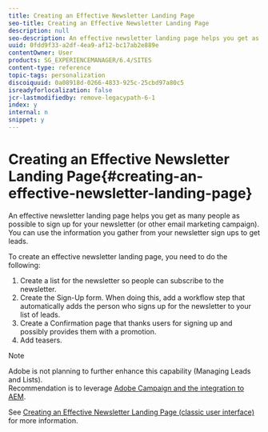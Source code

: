 ```yaml
---
title: Creating an Effective Newsletter Landing Page
seo-title: Creating an Effective Newsletter Landing Page
description: null
seo-description: An effective newsletter landing page helps you get as many people as possible to sign up for your newsletter
uuid: 0fdd9f33-a2df-4ea9-af12-bc17ab2e889e
contentOwner: User
products: SG_EXPERIENCEMANAGER/6.4/SITES
content-type: reference
topic-tags: personalization
discoiquuid: 0a08918d-0266-4833-925c-25cbd97a80c5
isreadyforlocalization: false
jcr-lastmodifiedby: remove-legacypath-6-1
index: y
internal: n
snippet: y
---
```


# Creating an Effective Newsletter Landing Page{#creating-an-effective-newsletter-landing-page}

An effective newsletter landing page helps you get as many people as possible to sign up for your newsletter (or other email marketing campaign). You can use the information you gather from your newsletter sign ups to get leads.

To create an effective newsletter landing page, you need to do the following:

1. Create a list for the newsletter so people can subscribe to the newsletter.
1. Create the Sign-Up form. When doing this, add a workflow step that automatically adds the person who signs up for the newsletter to your list of leads.
1. Create a Confirmation page that thanks users for signing up and possibly provides them with a promotion.
1. Add teasers.

>[!NOTE]
>
>Adobe is not planning to further enhance this capability (Managing Leads and Lists).  
>Recommendation is to leverage [Adobe Campaign and the integration to AEM](../../administering/using/campaign.md).

See [Creating an Effective Newsletter Landing Page (classic user interface)](../../classic-ui-authoring/using/classic-personalization-campaigns-email-landingpage.md) for more information.

<!-- 

Comment Type: remark
Last Modified By: unknown unknown (ims-author-77F410094CD97C4F0A746C1B@AdobeID)
Last Modified Date: 2018-02-02T12:33:13.308-0500

<p>Not sure what below can be deleted.</p>

 -->

<!-- 

Comment Type: draft

<h3>Creating a List for the Newsletter</h3>

 -->

<!-- 

Comment Type: draft

<p>Create a list, for example, <strong>Geometrixx Newsletter</strong>, in MCM for the newsletter that people should subscribe to. Creating lists is described in <a href="../../authoring/using/campaigns.md#creatingnewlists">Creating lists</a>.<br /> </p> 
<p>The following shows an example of a list:<br /> </p>

 -->

<!-- 

Comment Type: draft

<img imageRotate="0" src="assets/MCM_ListCreate.png" />

 -->

<!-- 

Comment Type: draft

<h3>Create a Sign Up Form</h3>

 -->

<!-- 

Comment Type: draft

<p>Create a newsletter registration form that allows users to subscribe to tags. The sample Geometrixx web site provides a newsletter page in the Geometrixx toolbar where you can create your form.</p> 
<p>To create your own newsletter form, see information about creating forms in the <a href="../../authoring/using/default-components.md#form">Forms documentation</a>. The newsletter uses the tags from the Tag library. To add additional tags, see <a href="../../authoring/using/tags.md#tagadministration">Tag Administration</a>.</p> 
<p>The hidden fields in the following example provide the bare minimum amount of information (e-mail); in addition, you can add more fields later but this will impact the conversion rate.</p> 
<p>The following example is a form created at http://localhost:4502/cf#/content/geometrixx/en/toolbar/newsletter.html.</p>

 -->

<!-- 

Comment Type: draft

<ol> 
 <li><p>Create the form.<br /> </p> <img imageRotate="0" src="assets/MCM_NewsletterPage.png" /></li> 
 <li><p>Click <strong>Edit</strong> in the Form component to configure the form to go to a Thank you page (see <a href="#creatingathankyoupage">Creating Thank You Pages</a>).<br /> </p> <img imageRotate="0" src="assets/DC_FormStart_ThankYou.png" /></li> 
 <li><p>Set the Form action (that is what will happen when you submit the form) and configure the group to assign registered users to the list you previously created (for example, geometrixx-newsletter).<br /> </p> <img imageRotate="0" src="assets/DC_FormStart_ThankYouAdvanced.png" /></li> 
</ol>

 -->

<!-- 

Comment Type: draft

<h3>Creating a Thank You Page</h3>

 -->

<!-- 

Comment Type: draft

<p>When users click <strong>Subscribe Now</strong>, you want a Thank You page to automatically open. Create the Thank You page in the Geometrixx Newsletter page. After creating the Newsletter Form, edit the Form component and add the path to the thank you page.<br /> </p>

 -->

<!-- 

Comment Type: draft

<p>Submitting the request takes the user to a <strong>Thank You</strong> page after which they will receive an email. This Thank You page was created at /content/geometrixx/en/toolbar/newsletter/thank_you.<br /> </p>

 -->

<!-- 

Comment Type: draft

<img imageRotate="0" src="assets/MCM_Newsletter_ThankYouPage.png" />

 -->

<!-- 

Comment Type: draft

<h3>Adding Teasers</h3>

 -->

<!-- 

Comment Type: draft

<p>Add <a href="../../authoring/using/campaigns.md#teasers">teasers</a> to target specific audiences. For example, you can add teasers to the Thank You page and Newsletter sign up page.<br /> </p> 
<p>To add teasers to make an effective newsletter landing page:<br /> </p>

 -->

<!-- 

Comment Type: draft

<ol> 
 <li><p>Create a teaser paragraph for a sign-up gift. Select <strong>First</strong> as the strategy and include text that informs them what gift they will receive.<br /> </p> <img imageRotate="0" src="assets/DC_Teaser_ThankYou.png" /></li> 
 <li><p>Create a teaser paragraph for the Thank You page. Select <strong>First</strong> as the strategy and include text that indicates that the gift is on its way.<br /> </p> <img imageRotate="0" src="assets/chlimage_1-224.png" /></li> 
 <li><p>Create a campaign with the two teasers -- tag one with business and one untagged.<br /> </p> </li> 
</ol>

 -->

<!-- 

Comment Type: draft

<h3>Pushing Content to Subscribers</h3>

 -->

<!-- 

Comment Type: draft

<p>Push any changes to pages through the Newsletter functionality in the MCM. You then push updated content to subscribers.</p> 
<p>See <a href="../../authoring/using/campaigns.md#newsletters">Sending Newsletters</a>.</p>

 -->

